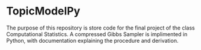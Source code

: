 # TopicModelPy
The purpose of this repository is store code for the final project of the class Computational Statistics. A compressed Gibbs Sampler is implimented in Python, with documentation explaining the procedure and derivation.
